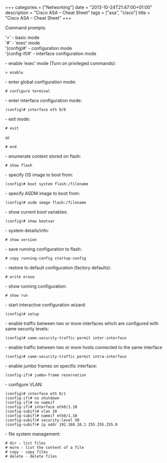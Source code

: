 +++
categories = ["Networking"]
date = "2013-10-24T21:47:00+01:00"
description = "Cisco ASA – Cheat Sheet"
tags = ["asa", "cisco"]
title = "Cisco ASA – Cheat Sheet"
+++

Command prompts:

'>' - basic mode  
'#' - ‘exec’ mode  
'(config)#' - configuration mode  
'(config-if)#' - interface configuration mode

\- enable ‘exec’ mode (Turn on privileged commands):

    > enable

\- enter global configuration mode:

    # configure terminal

\- enter interface configuration mode:

    (config)# interface eth 0/0

\- exit mode:

    # exit

or

    # end

\- enumerate content stored on flash:

    # show flash

\- specify OS image to boot from:

    (config)# boot system flash:/filename

\- specify ASDM image to boot from:

    (config)# asdm image flash:/filename

\- show current boot variables:

    (config)# show bootvar

\- system details/info:

    # show version

\- save running configuration to flash:

    # copy running-config startup-config

\- restore to default configuration (factory defaults):

    # write erase

\- show running configuration:

    # show run

\- start interactive configuration wizard:

    (config)# setup

\- enable traffic between two or more interfaces which are configured with same security levels:

    (config)# same-security-traffic permit inter-interface

\- enable traffic between two or more hosts connected to the same interface

    (config)# same-security-traffic permit intra-interface

\- enable jumbo frames on specific interface:

    (config-if)# jumbo-frame reservation

\- configure VLAN:

```
(config)# interface eth 0/1
(config-if)# no shutdown
(config-if)# no nameif
(config-if)# interface eth0/1.10
(config-subif)# vlan 10
(config-subif)# nameif eth0/1.10
(config-subif)# security-level 50
(config-subif)# ip addr 192.168.10.1 255.255.255.0
```

\- file system management:

```
# dir - list files
# more - list the content of a file
# copy - copy files
# delete - delete files
```
